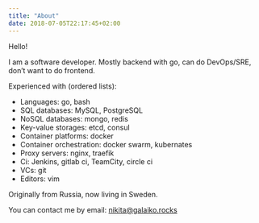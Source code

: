 ```yaml
---
title: "About"
date: 2018-07-05T22:17:45+02:00
---
```


Hello!

I am a software developer. Mostly backend with go, can do DevOps/SRE, don’t want to do frontend.

Experienced with (ordered lists):

* Languages: go, bash
* SQL databases: MySQL, PostgreSQL
* NoSQL databases: mongo, redis
* Key-value storages: etcd, consul
* Container platforms: docker
* Container orchestration: docker swarm, kubernates
* Proxy servers: nginx, traefik
* Ci: Jenkins, gitlab ci, TeamCity, circle ci
* VCs: git
* Editors: vim

Originally from Russia, now living in Sweden.

You can contact me by email: [nikita@galaiko.rocks](mailto:nikita@galaiko.rocks)
